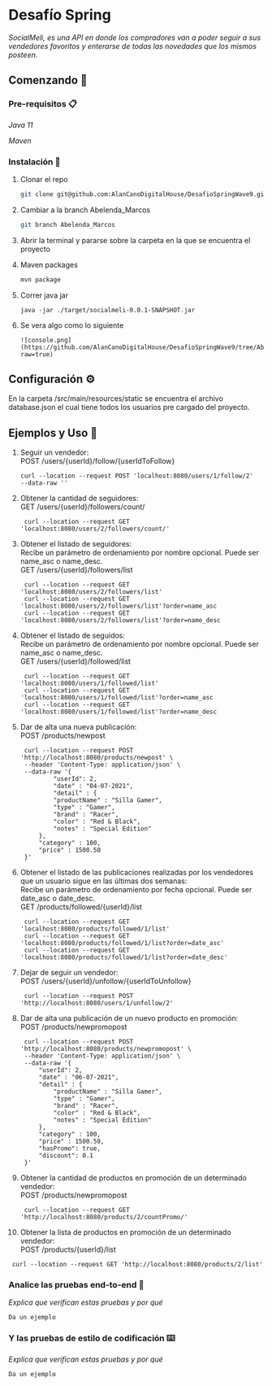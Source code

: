 # Desafío Spring

_SocialMeli, es una API en donde los compradores van a poder seguir a sus vendedores favoritos y enterarse de todas las novedades que los mismos posteen._

## Comenzando 🚀

### Pre-requisitos 📋

_Java 11_

_Maven_

### Instalación 🔧

1. Clonar el repo
   ```sh
   git clone git@github.com:AlanCanoDigitalHouse/DesafioSpringWave9.git
   ```
   
2. Cambiar a la branch Abelenda_Marcos
   ```sh
   git branch Abelenda_Marcos
   ```
3. Abrir la terminal y pararse sobre la carpeta en la que se encuentra el proyecto
   
4. Maven packages
   ```sh
   mvn package
   ```
5. Correr java jar
   ```
   java -jar ./target/socialmeli-0.0.1-SNAPSHOT.jar
   ```
6. Se vera algo como lo siguiente
   ```
   ![console.png](https://github.com/AlanCanoDigitalHouse/DesafioSpringWave9/tree/Abelenda_Marcos/blob/console.png?raw=true)
   ```
## Configuración ⚙️
En la carpeta /src/main/resources/static se encuentra el archivo database.json el cual tiene todos los usuarios pre cargado del proyecto.
## Ejemplos y Uso 📖

1. Seguir un vendedor: \
   POST /users/{userId}/follow/{userIdToFollow}
   ```
   curl --location --request POST 'localhost:8080/users/1/follow/2' 
   --data-raw ''
   ```
2. Obtener la cantidad de seguidores: \
   GET /users/{userId}/followers/count/
   ```
    curl --location --request GET 'localhost:8080/users/2/followers/count/'
   ```
3. Obtener el listado de seguidores: \
   Recibe un parámetro de ordenamiento por nombre opcional. Puede ser name_asc o name_desc. \
   GET /users/{userId}/followers/list
   ```
    curl --location --request GET 'localhost:8080/users/2/followers/list'
    curl --location --request GET 'localhost:8080/users/2/followers/list'?order=name_asc
    curl --location --request GET 'localhost:8080/users/2/followers/list'?order=name_desc
   ```
4. Obtener el listado de seguidos: \
   Recibe un parámetro de ordenamiento por nombre opcional. Puede ser name_asc o name_desc. \
   GET /users/{userId}/followed/list
   ```
    curl --location --request GET 'localhost:8080/users/1/followed/list'
    curl --location --request GET 'localhost:8080/users/1/followed/list'?order=name_asc
    curl --location --request GET 'localhost:8080/users/1/followed/list'?order=name_desc
   ```
5. Dar de alta una nueva publicación: \
   POST /products/newpost
   ```
    curl --location --request POST 'http://localhost:8080/products/newpost' \
    --header 'Content-Type: application/json' \
    --data-raw '{
            "userId": 2,
            "date" : "04-07-2021",
            "detail" : {
            "productName" : "Silla Gamer",
            "type" : "Gamer",
            "brand" : "Racer",
            "color" : "Red & Black",
            "notes" : "Special Edition"
        },
        "category" : 100,
        "price" : 1500.50
    }'
   ```
6. Obtener el listado de las publicaciones realizadas por los vendedores que un usuario sigue en las últimas dos semanas: \
   Recibe un parámetro de ordenamiento por fecha opcional. Puede ser date_asc o date_desc. \
   GET /products/followed/{userId}/list
   ```
    curl --location --request GET 'localhost:8080/products/followed/1/list'
    curl --location --request GET 'localhost:8080/products/followed/1/list?order=date_asc'
    curl --location --request GET 'localhost:8080/products/followed/1/list?order=date_desc'
   ```   
7. Dejar de seguir un vendedor: \
   POST /users/{userId}/unfollow/{userIdToUnfollow}
   ```
    curl --location --request POST 'http://localhost:8080/users/1/unfollow/2'
   ``` 
8. Dar de alta una publicación de un nuevo producto en promoción: \
   POST /products/newpromopost
   ```
    curl --location --request POST 'http://localhost:8080/products/newpromopost' \
    --header 'Content-Type: application/json' \
    --data-raw '{
        "userId": 2,
        "date" : "06-07-2021",
        "detail" : {
            "productName" : "Silla Gamer",
            "type" : "Gamer",
            "brand" : "Racer",
            "color" : "Red & Black",
            "notes" : "Special Edition"
        },
        "category" : 100,
        "price" : 1500.50,
        "hasPromo": true,
        "discount": 0.1
    }'
   ``` 
9. Obtener la cantidad de productos en promoción de un determinado vendedor: \
   POST /products/newpromopost
   ```
    curl --location --request GET 'http://localhost:8080/products/2/countPromo/'
   ``` 
10. Obtener la lista de productos en promoción de un determinado vendedor: \
    POST /products/{userId}/list
   ```
    curl --location --request GET 'http://localhost:8080/products/2/list'
   ``` 

### Analice las pruebas end-to-end 🔩

_Explica que verifican estas pruebas y por qué_

```
Da un ejemplo
```

### Y las pruebas de estilo de codificación ⌨️

_Explica que verifican estas pruebas y por qué_

```
Da un ejemplo
```
